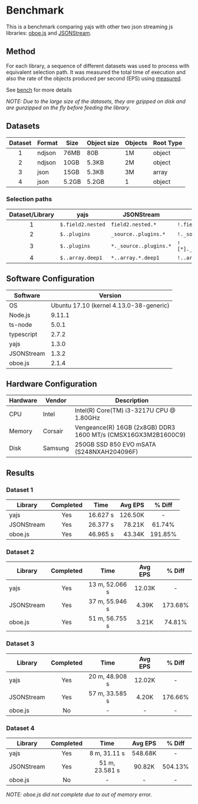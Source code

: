 # Benchmark

This is a benchmark comparing yajs with other two json streaming js libraries: [oboe.js](https://github.com/jimhigson/oboe.js) and [JSONStream](https://github.com/dominictarr/JSONStream).

## Method

For each library, a sequence of different datasets was used to process with equivalent selection path. It was measured the total time of execution and also the rate of the objects produced per second (EPS) using [measured](https://github.com/felixge/node-measured).

See [bench](src/bench) for more details

*NOTE: Due to the large size of the datasets, they are gzipped on disk and are gunzipped on the fly before feeding the library.*

## Datasets

Dataset | Format | Size  | Object size | Objects | Root Type
:------:|--------|-------|-------------|---------|----------
1       | ndjson | 76MB  | 80B         | 1M      | object
2       | ndjson | 10GB  | 5.3KB       | 2M      | object
3       | json   | 15GB  | 5.3KB       | 3M      | array
4       | json   | 5.2GB | 5.2GB       | 1       | object

### Selection paths

Dataset/Library   | yajs              | JSONStream             | oboe.js
:----------------:|-------------------|------------------------|----------------------------
1                 | `$.field2.nested` | `field2.nested.*`      | `!.field2.nested[*]`
2                 | `$..plugins`      | `_source..plugins.*`   | `!._source..plugins[*]`
3                 | `$..plugins`      | `*._source..plugins.*` | `![*]._source..plugins[*]`
4                 | `$..array.deep1`  | `*..array.*.deep1`     | `!..array[*].deep1`

## Software Configuration

Software    | Version
------------|-----------------------------------------
OS          | Ubuntu 17.10 (kernel 4.13.0-38-generic)
Node.js     | 9.11.1
ts-node     | 5.0.1
typescript  | 2.7.2
yajs        | 1.3.0
JSONStream  | 1.3.2
oboe.js     | 2.1.4

## Hardware Configuration

Hardware | Vendor  | Description
---------|---------|-------------------------------------------------
CPU      | Intel   | Intel(R) Core(TM) i3-3217U CPU @ 1.80GHz
Memory   | Corsair | Vengeance(R) 16GB (2x8GB) DDR3 1600 MT/s (CMSX16GX3M2B1600C9)
Disk     | Samsung | 250GB SSD 850 EVO mSATA (S248NXAH204096F)

## Results

### Dataset 1

Library    | Completed |   Time   | Avg EPS | % Diff
-----------|:---------:|:--------:|--------:|:-------:
yajs       | Yes       | 16.627 s | 126.50K | -
JSONStream | Yes       | 26.377 s | 78.21K  | 61.74%
oboe.js    | Yes       | 46.965 s | 43.34K  | 191.85%

### Dataset 2

  Library  | Completed |      Time      | Avg EPS | % Diff
-----------|:---------:|:--------------:|:-------:|:-------:
yajs       | Yes       | 13 m, 52.066 s | 12.03K  | -
JSONStream | Yes       | 37 m, 55.946 s | 4.39K   | 173.68%
oboe.js    | Yes       | 51 m, 56.755 s | 3.21K   | 74.81%

### Dataset 3

  Library  | Completed |        Time    | Avg EPS | % Diff
-----------|:---------:|:--------------:|:-------:|:-------:
yajs       | Yes       | 20 m, 48.908 s | 12.02K  | -
JSONStream | Yes       | 57 m, 33.585 s | 4.20K   | 176.66%
oboe.js    | No        | -              | -       | -

### Dataset 4

  Library  | Completed |      Time      | Avg EPS | % Diff
-----------|:---------:|:--------------:|:-------:|:-------:
yajs       | Yes       | 8 m, 31.11 s   | 548.68K | -
JSONStream | Yes       | 51 m, 23.581 s | 90.82K  | 504.13%
oboe.js    | No        | -              | -       | -

*NOTE: oboe.js did not complete due to out of memory error.*